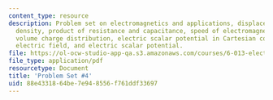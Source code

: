 ```yaml
---
content_type: resource
description: Problem set on electromagnetics and applications, displacement current
  density, product of resistance and capacitance, speed of electromagnetic waves,
  volume charge distribution, electric scalar potential in Cartesian coordinates,
  electric field, and electric scalar potential.
file: https://ol-ocw-studio-app-qa.s3.amazonaws.com/courses/6-013-electromagnetics-and-applications-fall-2005/88e4331864be7e948556f761ddf33697_ps4.pdf
file_type: application/pdf
resourcetype: Document
title: 'Problem Set #4'
uid: 88e43318-64be-7e94-8556-f761ddf33697
---
```


